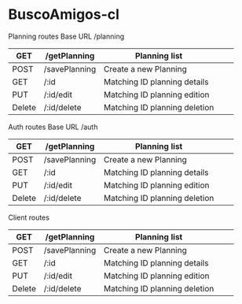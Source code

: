 # BuscoAmigos-cl

Planning routes
Base URL /planning

| GET    | /getPlanning  | Planning list                 |   |   |
|--------|---------------|-------------------------------|---|---|
| POST   | /savePlanning | Create a new Planning         |   |   |
| GET    | /:id          | Matching ID planning details  |   |   |
| PUT    | /:id/edit     | Matching ID planning edition  |   |   |
| Delete | /:id/delete   | Matching ID planning deletion |   |   |


Auth routes
Base URL /auth

| GET    | /getPlanning  | Planning list                 |   |   |
|--------|---------------|-------------------------------|---|---|
| POST   | /savePlanning | Create a new Planning         |   |   |
| GET    | /:id          | Matching ID planning details  |   |   |
| PUT    | /:id/edit     | Matching ID planning edition  |   |   |
| Delete | /:id/delete   | Matching ID planning deletion |   |   |


Client routes

| GET    | /getPlanning  | Planning list                 |   |   |
|--------|---------------|-------------------------------|---|---|
| POST   | /savePlanning | Create a new Planning         |   |   |
| GET    | /:id          | Matching ID planning details  |   |   |
| PUT    | /:id/edit     | Matching ID planning edition  |   |   |
| Delete | /:id/delete   | Matching ID planning deletion |   |   |